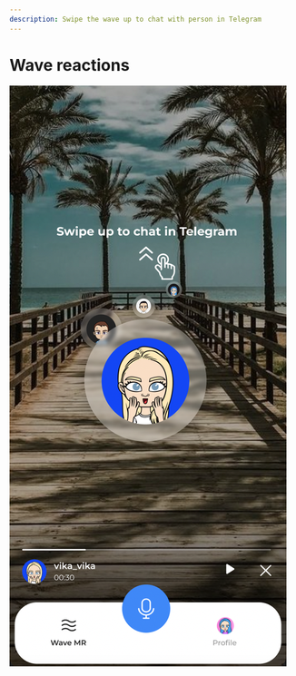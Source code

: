 ```yaml
---
description: Swipe the wave up to chat with person in Telegram
---
```


# Wave reactions

![](../.gitbook/assets/telegram-cloud-document-2-5201971110815475144.jpg)
